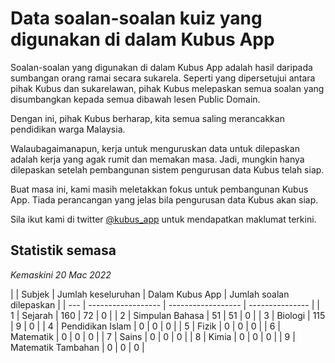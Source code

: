 # Data soalan-soalan kuiz yang digunakan di dalam Kubus App 

Soalan-soalan yang digunakan di dalam Kubus App adalah hasil daripada sumbangan orang ramai secara sukarela.
Seperti yang dipersetujui antara pihak Kubus dan sukarelawan, pihak Kubus melepaskan semua soalan yang disumbangkan kepada semua dibawah lesen Public Domain.

Dengan ini, pihak Kubus berharap, kita semua saling merancakkan pendidikan warga Malaysia.

Walaubagaimanapun, kerja untuk menguruskan data untuk dilepaskan adalah kerja yang agak rumit dan memakan masa. Jadi, mungkin hanya dilepaskan setelah pembangunan sistem pengurusan data Kubus telah siap.

Buat masa ini, kami masih meletakkan fokus untuk pembangunan Kubus App. Tiada perancangan yang jelas bila pengurusan data Kubus akan siap.

Sila ikut kami di twitter [@kubus_app](https://twitter.com/kubus_app) untuk mendapatkan maklumat terkini.

## Statistik semasa

_Kemaskini 20 Mac 2022_

|     | Subjek             | Jumlah keseluruhan | Dalam Kubus App | Jumlah soalan dilepaskan |
| --- | ------------------ | ------------------ | --------------- |
| 1   | Sejarah            | 160                | 72              | 0                        |
| 2   | Simpulan Bahasa    | 51                 | 51              | 0                        |
| 3   | Biologi            | 115                | 9               | 0                        |
| 4   | Pendidikan Islam   | 0                  | 0               | 0                        |
| 5   | Fizik              | 0                  | 0               | 0                        |
| 6   | Matematik          | 0                  | 0               | 0                        |
| 7   | Sains              | 0                  | 0               | 0                        |
| 8   | Kimia              | 0                  | 0               | 0                        |
| 9   | Matematik Tambahan | 0                  | 0               | 0                        |

